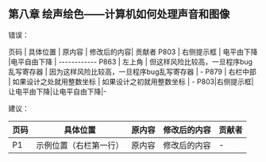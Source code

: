 ## 第八章 绘声绘色——计算机如何处理声音和图像

错误：

页码 | 具体位置 | 原内容 | 修改后的内容| 贡献者 
P803 | 右侧提示框 | 电平由下降 |电平自由下降 | ------------ 
P863 | 左上角   | 但这样风险比较高，一旦程序bug乱写寄存器 | 因为这样风险比较高，一旦程序bug乱写寄存器 | - 
P879 | 右栏中部 | 如果设计之处就用整数坐标 | 如果设计之初就用整数坐标 | - 
P803|右侧提示框|让电平由下降|让电平自由下降|-

建议：

| 页码 | 具体位置               | 原内容 | 修改后的内容 | 贡献者 |
| ---- | ---------------------- | ------ | ------------ | ------ |
| P1   | 示例位置（右栏第一行） | 原内容 | 修改后的内容 | -      |
